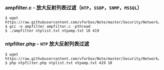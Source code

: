 ### ampfilter.c - 放大反射列表过滤（`NTP`，`SSDP`，`SNMP`，`MSSQL`）
```
$ wget https://raw.githubusercontent.com/vforbox/Note/master/Security/Network/ampfilter.c
$ gcc -o ampfilter ampfilter.c -pthread
$ ./ampfilter ntplist.txt ntpamp.txt 10 419
```

### ntpfilter.php - `NTP` 放大反射列表过滤
```
$ wget https://raw.githubusercontent.com/vforbox/Note/master/Security/Network/ntpfilter.php
$ php ntpfilter.php ntplist.txt ntpamp.txt 419 10
```
